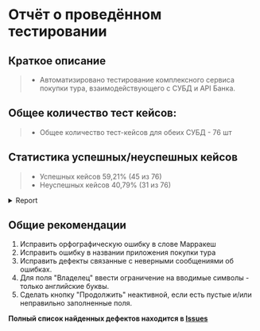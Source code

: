 # Отчёт о проведённом тестировании

## Краткое описание
> * Автоматизировано тестирование комплексного сервиса покупки тура, взаимодействующего с СУБД и API Банка.

## Общее количество тест кейсов: 
> * Общее количество тест-кейсов для обеих СУБД - 76 шт

## Статистика успешных/неуспешных кейсов

> * Успешных кейсов 59,21% (45 из 76)
> * Неуспешных кейсов 40,79% (31 из 76)
<details>
   <summary>Report</summary>

![ScreenShot](pic/1.png)
  
![ScreenShot](pic/2.png)
  
![ScreenShot](pic/3.png)

![ScreenShot](pic/4.png)

![ScreenShot](pic/5.png)

![ScreenShot](pic/6.png)

![ScreenShot](pic/7.png)

</details>

## Общие рекомендации
1. Исправить орфографическую ошибку в слове Марракеш
2. Исправить ошибку в названии приложения покупки тура 
3. Исправить дефекты связанные с неверными сообщениями об ошибках.
4. Для поля "Владелец" ввести ограничение на вводимые символы - только английские буквы.
5. Сделать кнопку "Продолжить" неактивной, если есть пустые и/или неправильно заполненные поля.

**Полный список найденных дефектов находится в [Issues](https://github.com/Vadum1998/Diplom3/issues)**